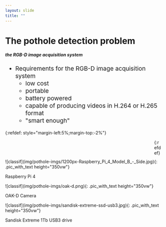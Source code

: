 ```yaml
---
layout: slide
title: ""
---
```


# The pothole detection problem
##### **the RGB-D image acquisition system**

<div markdown="1" style="font-size:2vw;ul{font-size:10vw};">

- Requirements for the RGB-D image acquisition system
	- low cost
	- portable
	- battery powered
	- capable of producing videos in H.264 or H.265 format
	- "smart enough"

</div>


{:refdef: style="margin-left:5%;margin-top:-2%"}
<div markdown="1" class="pic_with_text" style="float:left;left:25%;opacity:0;">
![classif](img/transparent-100x100.png){: .pic_with_text height="120vw"}
<div markdown="1" class="text_anim_over_pic"><p class="text_anim_over_pic_content">Transparent</p></div></div>

<div markdown="1" class="pic_with_text" style="float:left;left:25%;">
![classif](img/pothole-imgs/1200px-Raspberry_Pi_4_Model_B_-_Side.jpg){: .pic_with_text height="350vw"}
<div markdown="1" class="text_anim_over_pic"><p class="text_anim_over_pic_content">Raspberry Pi 4</p></div></div>
<div markdown="1" class="pic_with_text" style="float:left;left:25%;">
![classif](img/pothole-imgs/oak-d.png){: .pic_with_text height="350vw"}
<div markdown="1" class="text_anim_over_pic"><p class="text_anim_over_pic_content">OAK-D Camera</p></div></div>
<div markdown="1" class="pic_with_text" style="float:left;left:25%;">
![classif](img/pothole-imgs/sandisk-extreme-ssd-usb3.jpg){: .pic_with_text height="350vw"}
<div markdown="1" class="text_anim_over_pic"><p class="text_anim_over_pic_content">Sandisk Extreme 1Tb USB3 drive</p></div></div>
{:refdef}


